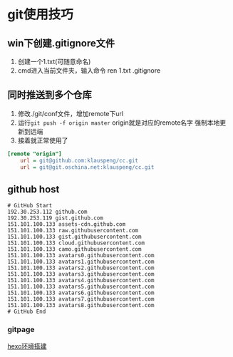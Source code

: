 # git使用技巧
## win下创建.gitignore文件
1. 创建一个1.txt(可随意命名)
2. cmd进入当前文件夹，输入命令 ren 1.txt .gitignore

## 同时推送到多个仓库
1. 修改./git/conf文件，增加remote下url
2. 运行`git push -f origin master` origin就是对应的remote名字 强制本地更新到远端
3. 接着就正常使用了
```ini
[remote "origin"]
    url = git@github.com:klauspeng/cc.git
    url = git@git.oschina.net:klauspeng/cc.git
```

## github host
```
# GitHub Start 
192.30.253.112 github.com 
192.30.253.119 gist.github.com 
151.101.100.133 assets-cdn.github.com 
151.101.100.133 raw.githubusercontent.com 
151.101.100.133 gist.githubusercontent.com 
151.101.100.133 cloud.githubusercontent.com 
151.101.100.133 camo.githubusercontent.com 
151.101.100.133 avatars0.githubusercontent.com 
151.101.100.133 avatars1.githubusercontent.com 
151.101.100.133 avatars2.githubusercontent.com 
151.101.100.133 avatars3.githubusercontent.com 
151.101.100.133 avatars4.githubusercontent.com 
151.101.100.133 avatars5.githubusercontent.com 
151.101.100.133 avatars6.githubusercontent.com 
151.101.100.133 avatars7.githubusercontent.com 
151.101.100.133 avatars8.githubusercontent.com 
# GitHub End
```

### gitpage
[hexo环境搭建](https://blog.csdn.net/Hoshea_chx/article/details/78826689)